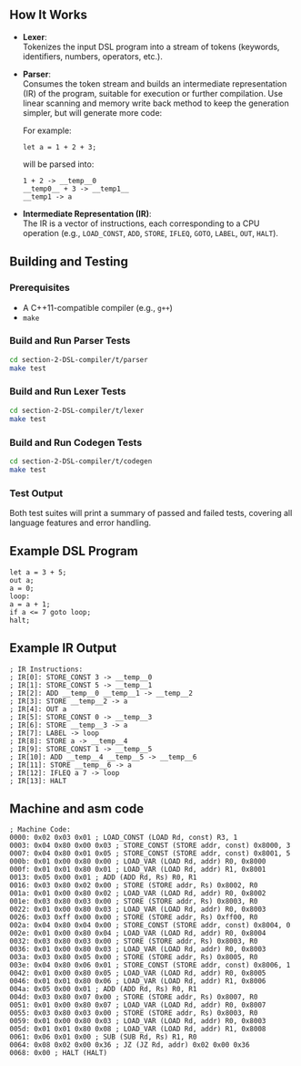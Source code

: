 
## How It Works

- **Lexer**:  
  Tokenizes the input DSL program into a stream of tokens (keywords, identifiers, numbers, operators, etc.).

- **Parser**:  
  Consumes the token stream and builds an intermediate representation (IR) of the program, suitable for execution or further compilation. Use linear scanning and memory write back method to keep the generation simpler, but will generate more code:

  For example:
  ```
  let a = 1 + 2 + 3;
  ```
  will be parsed into:
  ```
  1 + 2 -> __temp__0
  __temp0__ + 3 -> __temp1__ 
  __temp1 -> a
  ```

- **Intermediate Representation (IR)**:  
  The IR is a vector of instructions, each corresponding to a CPU operation (e.g., `LOAD_CONST`, `ADD`, `STORE`, `IFLEQ`, `GOTO`, `LABEL`, `OUT`, `HALT`).

## Building and Testing

### Prerequisites

- A C++11-compatible compiler (e.g., `g++`)
- `make`

### Build and Run Parser Tests

```sh
cd section-2-DSL-compiler/t/parser
make test
```

### Build and Run Lexer Tests

```sh
cd section-2-DSL-compiler/t/lexer
make test
```

### Build and Run Codegen Tests

```sh
cd section-2-DSL-compiler/t/codegen
make test
```

### Test Output

Both test suites will print a summary of passed and failed tests, covering all language features and error handling.

## Example DSL Program

```dsl
let a = 3 + 5;
out a;
a = 0;
loop:
a = a + 1;
if a <= 7 goto loop;
halt;
```

## Example IR Output

```dsl
; IR Instructions:
; IR[0]: STORE_CONST 3 -> __temp__0
; IR[1]: STORE_CONST 5 -> __temp__1
; IR[2]: ADD __temp__0 __temp__1 -> __temp__2
; IR[3]: STORE __temp__2 -> a
; IR[4]: OUT a
; IR[5]: STORE_CONST 0 -> __temp__3
; IR[6]: STORE __temp__3 -> a
; IR[7]: LABEL -> loop
; IR[8]: STORE a -> __temp__4
; IR[9]: STORE_CONST 1 -> __temp__5
; IR[10]: ADD __temp__4 __temp__5 -> __temp__6
; IR[11]: STORE __temp__6 -> a
; IR[12]: IFLEQ a 7 -> loop
; IR[13]: HALT
```
## Machine and asm code

```
; Machine Code:
0000: 0x02 0x03 0x01 ; LOAD_CONST (LOAD Rd, const) R3, 1
0003: 0x04 0x80 0x00 0x03 ; STORE_CONST (STORE addr, const) 0x8000, 3
0007: 0x04 0x80 0x01 0x05 ; STORE_CONST (STORE addr, const) 0x8001, 5
000b: 0x01 0x00 0x80 0x00 ; LOAD_VAR (LOAD Rd, addr) R0, 0x8000
000f: 0x01 0x01 0x80 0x01 ; LOAD_VAR (LOAD Rd, addr) R1, 0x8001
0013: 0x05 0x00 0x01 ; ADD (ADD Rd, Rs) R0, R1
0016: 0x03 0x80 0x02 0x00 ; STORE (STORE addr, Rs) 0x8002, R0
001a: 0x01 0x00 0x80 0x02 ; LOAD_VAR (LOAD Rd, addr) R0, 0x8002
001e: 0x03 0x80 0x03 0x00 ; STORE (STORE addr, Rs) 0x8003, R0
0022: 0x01 0x00 0x80 0x03 ; LOAD_VAR (LOAD Rd, addr) R0, 0x8003
0026: 0x03 0xff 0x00 0x00 ; STORE (STORE addr, Rs) 0xff00, R0
002a: 0x04 0x80 0x04 0x00 ; STORE_CONST (STORE addr, const) 0x8004, 0
002e: 0x01 0x00 0x80 0x04 ; LOAD_VAR (LOAD Rd, addr) R0, 0x8004
0032: 0x03 0x80 0x03 0x00 ; STORE (STORE addr, Rs) 0x8003, R0
0036: 0x01 0x00 0x80 0x03 ; LOAD_VAR (LOAD Rd, addr) R0, 0x8003
003a: 0x03 0x80 0x05 0x00 ; STORE (STORE addr, Rs) 0x8005, R0
003e: 0x04 0x80 0x06 0x01 ; STORE_CONST (STORE addr, const) 0x8006, 1
0042: 0x01 0x00 0x80 0x05 ; LOAD_VAR (LOAD Rd, addr) R0, 0x8005
0046: 0x01 0x01 0x80 0x06 ; LOAD_VAR (LOAD Rd, addr) R1, 0x8006
004a: 0x05 0x00 0x01 ; ADD (ADD Rd, Rs) R0, R1
004d: 0x03 0x80 0x07 0x00 ; STORE (STORE addr, Rs) 0x8007, R0
0051: 0x01 0x00 0x80 0x07 ; LOAD_VAR (LOAD Rd, addr) R0, 0x8007
0055: 0x03 0x80 0x03 0x00 ; STORE (STORE addr, Rs) 0x8003, R0
0059: 0x01 0x00 0x80 0x03 ; LOAD_VAR (LOAD Rd, addr) R0, 0x8003
005d: 0x01 0x01 0x80 0x08 ; LOAD_VAR (LOAD Rd, addr) R1, 0x8008
0061: 0x06 0x01 0x00 ; SUB (SUB Rd, Rs) R1, R0
0064: 0x08 0x02 0x00 0x36 ; JZ (JZ Rd, addr) 0x02 0x00 0x36
0068: 0x00 ; HALT (HALT)
```

